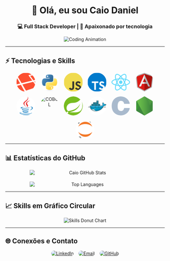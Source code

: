 <!-- Banner principal -->
<h1 align="center">👋 Olá, eu sou <strong>Caio Daniel</strong></h1>
<h3 align="center">💻 Full Stack Developer | 🚀 Apaixonado por tecnologia</h3>

<div align="center">
  <img src="https://media.giphy.com/media/LmNwrBhejkK9EFP504/giphy.gif" width="250" alt="Coding Animation">
</div>

---

## ⚡ Tecnologias e Skills
<div align="center" style="display: flex; gap: 15px; flex-wrap: wrap; justify-content: center;">
  <img src="https://raw.githubusercontent.com/devicons/devicon/master/icons/laravel/laravel-plain.svg" width="60" height="60" style="border-radius: 50%;" alt="Laravel" />
  <img src="https://raw.githubusercontent.com/devicons/devicon/master/icons/python/python-original.svg" width="60" height="60" style="border-radius: 50%;" alt="Python" />
  <img src="https://raw.githubusercontent.com/devicons/devicon/master/icons/javascript/javascript-original.svg" width="60" height="60" style="border-radius: 50%;" alt="JavaScript" />
  <img src="https://raw.githubusercontent.com/devicons/devicon/master/icons/typescript/typescript-original.svg" width="60" height="60" style="border-radius: 50%;" alt="TypeScript" />
  <img src="https://raw.githubusercontent.com/devicons/devicon/master/icons/react/react-original.svg" width="60" height="60" style="border-radius: 50%;" alt="React" />
  <img src="https://raw.githubusercontent.com/devicons/devicon/master/icons/angularjs/angularjs-original.svg" width="60" height="60" style="border-radius: 50%;" alt="Angular" />
  <img src="https://raw.githubusercontent.com/devicons/devicon/master/icons/java/java-original.svg" width="60" height="60" style="border-radius: 50%;" alt="Java" />
  <img src="https://upload.wikimedia.org/wikipedia/commons/1/19/Cobol_logo.svg" width="60" height="60" style="border-radius: 50%;" alt="COBOL" />
  <img src="https://raw.githubusercontent.com/devicons/devicon/master/icons/spring/spring-original.svg" width="60" height="60" style="border-radius: 50%;" alt="Spring Boot" />
  <img src="https://raw.githubusercontent.com/devicons/devicon/master/icons/docker/docker-original.svg" width="60" height="60" style="border-radius: 50%;" alt="Docker" />
  <img src="https://raw.githubusercontent.com/devicons/devicon/master/icons/c/c-original.svg" width="60" height="60" style="border-radius: 50%;" alt="C" />
  <img src="https://raw.githubusercontent.com/devicons/devicon/master/icons/nodejs/nodejs-original.svg" width="60" height="60" style="border-radius: 50%;" alt="Node.js" />
  <img src="https://raw.githubusercontent.com/devicons/devicon/master/icons/jupyter/jupyter-original.svg" width="60" height="60" style="border-radius: 50%;" alt="Jupyter Notebook" />
</div>

---

## 📊 Estatísticas do GitHub
<div align="center" style="display: flex; gap: 20px; flex-wrap: wrap; justify-content: center;">
  <img src="https://github-readme-stats.vercel.app/api?username=CaioSouzx00&show_icons=true&theme=radical&hide_border=true&border_radius=30" alt="Caio GitHub Stats" width="350"/>
  <img src="https://github-readme-stats.vercel.app/api/top-langs/?username=CaioSouzx00&layout=compact&theme=radical&hide_border=true&border_radius=30" alt="Top Languages" width="350"/>
</div>

---

## 📈 Skills em Gráfico Circular
<div align="center">
  <img src="https://quickchart.io/chart?c={type:'doughnut',data:{labels:['React','Angular','Laravel','Python','PHP','JS','TypeScript','Java','Spring Boot','Docker','C','Node.js','Jupyter','COBOL'],datasets:[{data:[90,80,85,85,85,95,80,80,70,75,70,75,70,60],backgroundColor:['#61DAFB','#DD0031','#FF2D20','#3776AB','#777BB4','#F7DF1E','#3178C6','#007396','#6DB33F','#2496ED','#00599C','#339933','#F37626','#EDEDED']}]},options:{plugins:{doughnutlabel:{labels:[{text:'Skills',font:{size:20}}]}}}}" alt="Skills Donut Chart" width="400"/>
</div>

---

## 🌐 Conexões e Contato
<div align="center" style="display: flex; gap: 15px; justify-content: center; flex-wrap: wrap;">
  <a href="https://www.linkedin.com/in/caio-daniel-45b531319" target="_blank" rel="noopener noreferrer">
    <img src="https://img.shields.io/badge/LinkedIn-0077B5?style=for-the-badge&logo=linkedin&logoColor=white" alt="LinkedIn" style="border-radius: 15px;" />
  </a>
  <a href="mailto:caiodaniel.dev@gmail.com">
    <img src="https://img.shields.io/badge/Email-D14836?style=for-the-badge&logo=gmail&logoColor=white" alt="Email" style="border-radius: 15px;" />
  </a>
  <a href="https://github.com/CaioSouzx00" target="_blank" rel="noopener noreferrer">
    <img src="https://img.shields.io/badge/GitHub-181717?style=for-the-badge&logo=github&logoColor=white" alt="GitHub" style="border-radius: 15px;" />
  </a>
</div>
